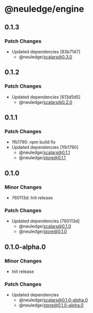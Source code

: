 # @neuledge/engine

## 0.1.3

### Patch Changes

- Updated dependencies [83b7147]
  - @neuledge/scalars@0.3.0

## 0.1.2

### Patch Changes

- Updated dependencies [613d5d5]
  - @neuledge/scalars@0.2.0

## 0.1.1

### Patch Changes

- 1fb1790: npm build fix
- Updated dependencies [1fb1790]
  - @neuledge/scalars@0.1.1
  - @neuledge/store@0.1.1

## 0.1.0

### Minor Changes

- 760113d: Init release

### Patch Changes

- Updated dependencies [760113d]
  - @neuledge/scalars@0.1.0
  - @neuledge/store@0.1.0

## 0.1.0-alpha.0

### Minor Changes

- Init release

### Patch Changes

- Updated dependencies
  - @neuledge/scalars@0.1.0-alpha.0
  - @neuledge/store@0.1.0-alpha.0

